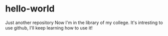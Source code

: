 # hello-world
Just another repository
Now I'm in the library of my college.
It's intresting to use github, I'll keep learning how to use it!
